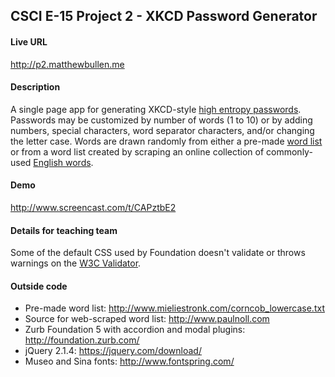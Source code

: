 ## CSCI E-15 Project 2 - XKCD Password Generator

#### Live URL

http://p2.matthewbullen.me

#### Description

A single page app for generating XKCD-style [high entropy passwords](https://xkcd.com/936/). Passwords may be customized by number of words (1 to 10) or by adding numbers, special characters, word separator characters, and/or changing the letter case. Words are drawn randomly from either a pre-made [word list](http://www.mieliestronk.com/corncob_lowercase.txt) or from a word list created by scraping an online collection of commonly-used [English words](http://www.paulnoll.com).

#### Demo

http://www.screencast.com/t/CAPztbE2

#### Details for teaching team

Some of the default CSS used by Foundation doesn't validate or throws warnings on the [W3C Validator](https://jigsaw.w3.org/css-validator/).

#### Outside code

* Pre-made word list: http://www.mieliestronk.com/corncob_lowercase.txt
* Source for web-scraped word list: http://www.paulnoll.com
* Zurb Foundation 5 with accordion and modal plugins: http://foundation.zurb.com/
* jQuery 2.1.4: https://jquery.com/download/
* Museo and Sina fonts: http://www.fontspring.com/
